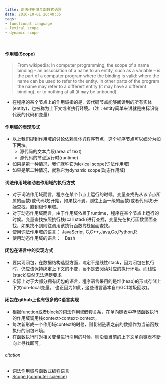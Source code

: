 ```yaml
---
title: 词法作用域与函数式语言
date: 2016-10-01 20:40:55
tags:
- functional language
- lexical scope
- dynamic scope

---
```


#### 作用域(Scope)
> From wikipedia: In computer programming, the scope of a name binding – an association of a name to an entity, such as a variable – is the part of a computer program where the binding is valid: where the name can be used to refer to the entity. In other parts of the program the name may refer to a different entity (it may have a different binding), or to nothing at all (it may be unbound).

- 在程序的某个节点上的作用域指的是，该代码节点能够阅读到的所有实体(entity)，也被称为上下文或者执行环境。（注：entity简单来讲就是由标识符代表的代码和变量）

<!-- more -->

#### 作用域的表现形式
- 以上我们提到作用域的讨论依赖具体的程序节点，这个程序节点可以细分为如下两块。
    - 源代码的文本片段(area of text)
    - 源代码的节点运行时(runtime)
- 如果是第一种情况，我们就称它为lexical scope(词法作用域)
- 如果是第二种情况，就称它为dynamic scope(动态作用域)
  
#### 词法作用域和动态作用域的执行方式
- 对于词法作用域而言，程序在某个节点上运行的时候。变量查找先从该节点所属的函数(或代码块)开始，如果找不到，则往上面一级的函数(或者代码块)开始查找，直到根作用域。
- 对于动态作用域而言，由于作用域依赖于runtime，程序在某个节点上运行的时候。变量查找按照执行栈(call stack)进行查找，变量先在执行函数里面查找，如果找不到则往调用该执行函数的栈里面查找。
- 使用词法作用域的语言： JavaScript, C,C++,Java,Go,Python,R
- 使用动态作用域的语言：　Bash

#### 闭包在语言中的实现方式
- 要实现闭包，在数据结构选型方面，肯定不是线性stack，因为闭包在执行时，仍应该保持绑定上下文的不变，而不是去阅读对应的执行环境。而线性(stack)显然无法满足要求
- 实际上对于大部分拥有闭包的语言，程序语言采用的是堆(heap)的形式存储上下文non-local变量。 也正因为如此，这些语言基本自带GC(垃圾回收)。

#### 闭包在github上也有很多的C语言实现
- 根据function或者block的词法作用域嵌套关系，在单向链表中存储函数执行的作用域调用栈context>context>context。
- 每次新形成一个作用域context的时候，则复制链表之前的数据作为当前函数执行的闭包环境。
- 在函数执行时对相关变量进行引用的时候，则沿着当前的上下文单向链表不断向上寻找即可。



###### citation
- [词法作用域与函数式编程语言](https://zhuanlan.zhihu.com/p/23661004)
- [Scope (computer science)](https://en.wikipedia.org/wiki/Scope_(computer_science))